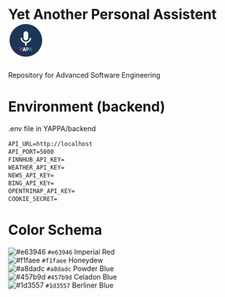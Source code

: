 # Yet Another Personal Assistent &nbsp;![YAPA Logo](https://github.com/NoSpread/YAPA/blob/master/yapa/images/icon-72x72.png)
Repository for Advanced Software Engineering

# Environment (backend)

.env file in YAPPA/backend

```env
API_URL=http://localhost
API_PORT=5000
FINNHUB_API_KEY=
WEATHER_API_KEY=
NEWS_API_KEY=
BING_API_KEY=
OPENTRIMAP_API_KEY=
COOKIE_SECRET=
```

# Color Schema

![#e63946](https://placehold.it/15/e63946/000000?text=+) `#e63946` Imperial Red<br>
![#f1faee](https://placehold.it/15/f1faee/000000?text=+) `#f1faee` Honeydew<br>
![#a8dadc](https://placehold.it/15/a8dadc/000000?text=+) `#a8dadc` Powder Blue<br>
![#457b9d](https://placehold.it/15/457b9d/000000?text=+) `#457b9d` Celadon Blue<br>
![#1d3557](https://placehold.it/15/1d3557/000000?text=+) `#1d3557` Berliner Blue
